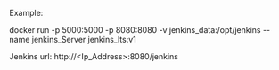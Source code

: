 Example:

docker run  -p 5000:5000 -p 8080:8080 -v jenkins_data:/opt/jenkins --name jenkins_Server jenkins_lts:v1

Jenkins url: http://<Ip_Address>:8080/jenkins
